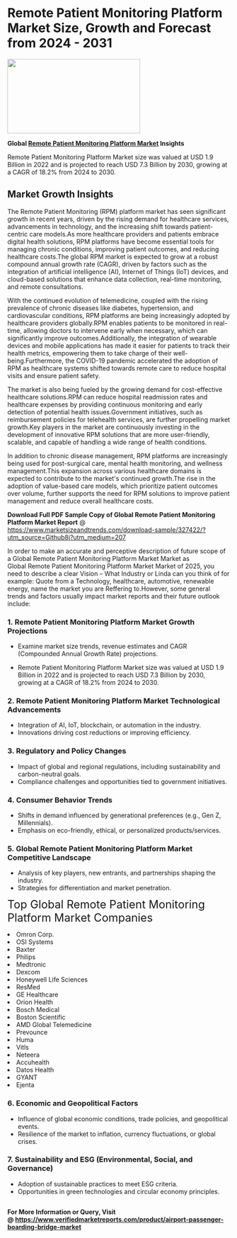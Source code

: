 <H1>Remote Patient Monitoring Platform Market Size, Growth and Forecast from 2024 - 2031</H1><img class="aligncenter size-medium wp-image-584254" src="https://thirdeyenews.in/wp-content/uploads/2024/09/Global-Market-Research-300x168.jpeg" alt="" width="300" height="168" /><p><strong>Global&nbsp;<a href="https://www.marketsizeandtrends.com/download-sample/327422/?utm_source=Github8j?utm_medium=207">Remote Patient Monitoring Platform Market</a> Insights</strong></p><p>Remote Patient Monitoring Platform Market size was valued at USD 1.9 Billion in 2022 and is projected to reach USD 7.3 Billion by 2030, growing at a CAGR of 18.2% from 2024 to 2030.</p><p><h2>Market Growth Insights</h2> <p>The Remote Patient Monitoring (RPM) platform market has seen significant growth in recent years, driven by the rising demand for healthcare services, advancements in technology, and the increasing shift towards patient-centric care models.As more healthcare providers and patients embrace digital health solutions, RPM platforms have become essential tools for managing chronic conditions, improving patient outcomes, and reducing healthcare costs.The global RPM market is expected to grow at a robust compound annual growth rate (CAGR), driven by factors such as the integration of artificial intelligence (AI), Internet of Things (IoT) devices, and cloud-based solutions that enhance data collection, real-time monitoring, and remote consultations.</p> <p>With the continued evolution of telemedicine, coupled with the rising prevalence of chronic diseases like diabetes, hypertension, and cardiovascular conditions, RPM platforms are being increasingly adopted by healthcare providers globally.RPM enables patients to be monitored in real-time, allowing doctors to intervene early when necessary, which can significantly improve outcomes.Additionally, the integration of wearable devices and mobile applications has made it easier for patients to track their health metrics, empowering them to take charge of their well-being.Furthermore, the COVID-19 pandemic accelerated the adoption of RPM as healthcare systems shifted towards remote care to reduce hospital visits and ensure patient safety.</p> <p>The market is also being fueled by the growing demand for cost-effective healthcare solutions.RPM can reduce hospital readmission rates and healthcare expenses by providing continuous monitoring and early detection of potential health issues.Government initiatives, such as reimbursement policies for telehealth services, are further propelling market growth.Key players in the market are continuously investing in the development of innovative RPM solutions that are more user-friendly, scalable, and capable of handling a wide range of health conditions.</p> <p>In addition to chronic disease management, RPM platforms are increasingly being used for post-surgical care, mental health monitoring, and wellness management.This expansion across various healthcare domains is expected to contribute to the market's continued growth.The rise in the adoption of value-based care models, which prioritize patient outcomes over volume, further supports the need for RPM solutions to improve patient management and reduce overall healthcare costs.</p> <p><span class=""><strong>Download Full PDF Sample Copy of Global Remote Patient Monitoring Platform Market Report</strong> @ <a href="https://www.marketsizeandtrends.com/download-sample/327422/?utm_source=Github8j?utm_medium=207" target="_blank">https://www.marketsizeandtrends.com/download-sample/327422/?utm_source=Github8j?utm_medium=207</a></span></p><p>In order to make an accurate and perceptive description of future scope of a Global&nbsp;Remote Patient Monitoring Platform Market Market as Global&nbsp;Remote Patient Monitoring Platform Market Market of 2025, you need to describe a clear Vision &ndash; What Industry or Linda can you think of for example: Quote from a Technology, healthcare, automotive, renewable energy, name the market you are Reffering to.However, some general trends and factors usually impact market reports and their future outlook include:</p><h3>1.&nbsp;<strong>Remote Patient Monitoring Platform Market Growth Projections</strong></h3><ul><li>Examine market size trends, revenue estimates and CAGR (Compounded Annual Growth Rate) projections.</li><li><p>Remote Patient Monitoring Platform Market size was valued at USD 1.9 Billion in 2022 and is projected to reach USD 7.3 Billion by 2030, growing at a CAGR of 18.2% from 2024 to 2030.</p></li></ul><h3>2.&nbsp;<strong>Remote Patient Monitoring Platform Market Technological Advancements</strong></h3><ul><li>Integration of AI, IoT, blockchain, or automation in the industry.</li><li>Innovations driving cost reductions or improving efficiency.</li></ul><h3>3.&nbsp;<strong>Regulatory and Policy Changes</strong></h3><ul><li>Impact of global and regional regulations, including sustainability and carbon-neutral goals.</li><li>Compliance challenges and opportunities tied to government initiatives.</li></ul><h3>4.&nbsp;<strong>Consumer Behavior Trends</strong></h3><ul><li>Shifts in demand influenced by generational preferences (e.g., Gen Z, Millennials).</li><li>Emphasis on eco-friendly, ethical, or personalized products/services.</li></ul><h3>5.&nbsp;<strong>Global Remote Patient Monitoring Platform Market Competitive Landscape</strong></h3><ul><li>Analysis of key players, new entrants, and partnerships shaping the industry.</li><li>Strategies for differentiation and market penetration.</li></ul><p data-pm-slice="1 1 []"><span style="color: inherit; font-family: inherit; font-size: 25px;">Top Global Remote Patient Monitoring Platform Market Companies</span></p><div class="" data-test-id=""><p><li>Omron Corp.</li><li> OSI Systems</li><li> Baxter</li><li> Philips</li><li> Medtronic</li><li> Dexcom</li><li> Honeywell Life Sciences</li><li> ResMed</li><li> GE Healthcare</li><li> Orion Health</li><li> Bosch Medical</li><li> Boston Scientific</li><li> AMD Global Telemedicine</li><li> Prevounce</li><li> Huma</li><li> Vitls</li><li> Neteera</li><li> Accuhealth</li><li> Datos Health</li><li> GYANT</li><li> Ejenta</li></p></div><h3>6.&nbsp;<strong>Economic and Geopolitical Factors</strong></h3><ul><li>Influence of global economic conditions, trade policies, and geopolitical events.</li><li>Resilience of the market to inflation, currency fluctuations, or global crises.</li></ul><h3>7.&nbsp;<strong>Sustainability and ESG (Environmental, Social, and Governance)</strong></h3><ul><li>Adoption of sustainable practices to meet ESG criteria.</li><li>Opportunities in green technologies and circular economy principles.</li></ul><h2><strong style="font-size: 14px;">For More Information or Query, Visit @&nbsp;</strong><a style="background-color: #ffffff; font-size: 14px;" href="https://www.marketsizeandtrends.com/report/remote-patient-monitoring-platform-market/" target="_blank">https://www.verifiedmarketreports.com/product/airport-passenger-boarding-bridge-market</a></h2>